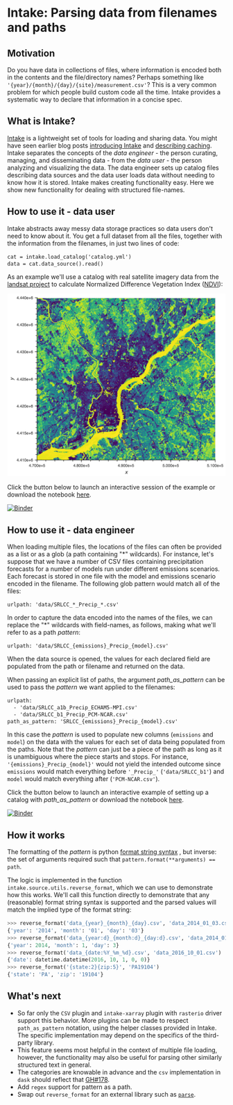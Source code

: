 # Intake: Parsing data from filenames and paths
## Motivation
Do you have data in collections of files, where information is encoded both in
the contents and the file/directory names? Perhaps something like
`'{year}/{month}/{day}/{site}/measurement.csv'`? This is a very common problem for
which people build custom code all the time. Intake provides a systematic way
to declare that information in a concise spec.

## What is Intake?
[Intake](https://intake.readthedocs.io) is a lightweight set of tools for
loading and sharing data. You might have seen earlier blog posts
[introducing Intake](https://www.anaconda.com/blog/developer-blog/intake-taking-the-pain-out-of-data-access/)
 and [describing caching](https://www.anaconda.com/blog/developer-blog/intake-caching-data-on-first-read-makes-future-analysis-faster/).
Intake separates the concepts of the *data engineer* - the person curating,
managing, and disseminating data - from the *data user* - the person analyzing
and visualizing the data. The data engineer sets up catalog files describing
data sources and the data user loads data without needing to know how it is
stored. Intake makes creating functionality easy. Here we show new
functionality for dealing with structured file-names.

## How to use it - data user
Intake abstracts away messy data storage practices so data users
don't need to know about it. You get a full dataset from all the files,
together with the information from the filenames, in just two lines of code:

```
cat = intake.load_catalog('catalog.yml')
data = cat.data_source().read()
```

As an example we'll use a catalog with real satellite imagery data from 
the [landsat project](https://landsat.usgs.gov/landsat-project-description) 
to calculate Normalized Difference Vegetation Index ([NDVI](https://earthobservatory.nasa.gov/Features/MeasuringVegetation/measuring_vegetation_2.php)):

[![Plot of calculated NDVI](ndvi_plot.png)](https://jsignell.github.com/intake-blog/path-as-pattern/ndvi_plot.html "Click on image for interactive version")

Click the button below to launch an interactive session of the example 
or download the notebook [here](https://jsignell.github.com/intake-blog/path-as-pattern/landsat.ipynb).

[![Binder](https://mybinder.org/badge.svg)](https://mybinder.org/v2/gh/jsignell/intake-blog/master?filepath=path-as-pattern%2Flandsat.ipynb)

## How to use it - data engineer
When loading multiple files, the locations of the files can often be provided
as a list or as a glob (a path containing "*" wildcards). For instance, let's
suppose that we have a number of CSV files containing precipitation forecasts
for a number of models run under different emissions scenarios. Each forecast
is stored in one file with the model and emissions scenario encoded in the
filename. The following glob pattern would match all of the files:

```
urlpath: 'data/SRLCC_*_Precip_*.csv'
```

In order to capture the data encoded into the names of the files, we can replace
the "*" wildcards with field-names, as follows, making what we'll refer to
as a path *pattern*:

```
urlpath: 'data/SRLCC_{emissions}_Precip_{model}.csv'
```

When the data source is opened, the values for each declared field are
populated from the path or filename and returned on the data.

When passing an explicit list of paths, the argument *path_as_pattern* can
be used to pass the *pattern* we want applied to the filenames:

```
urlpath:
  - 'data/SRLCC_a1b_Precip_ECHAM5-MPI.csv'
  - 'data/SRLCC_b1_Precip_PCM-NCAR.csv'
path_as_pattern: 'SRLCC_{emissions}_Precip_{model}.csv'
```

In this case the *pattern* is used to populate new columns (`emissions`
and `model`) on the data with the values for each set of data being populated
from the paths. Note that the *pattern* can just be a piece of the path as
long as it is unambiguous where the piece starts and stops. For instance,
`'{emissions}_Precip_{model}'` would not yield the intended
outcome since `emissions` would match everything before `'_Precip_'`
(`'data/SRLCC_b1'`) and  `model` would match everything after
(`'PCM-NCAR.csv'`).

Click the button below to launch an interactive example of setting up a
catalog with *path_as_pattern* or download the notebook [here](https://jsignell.github.com/intake-blog/path-as-pattern/csv.ipynb).

[![Binder](https://mybinder.org/badge.svg)](https://mybinder.org/v2/gh/jsignell/intake-blog/master?filepath=path-as-pattern%2Fcsv.ipynb)

## How it works
The formatting of the *pattern* is python [format string
syntax](https://docs.python.org/3.7/library/string.html#format-string-syntax)
, but inverse: the set of arguments required such that
``pattern.format(**arguments) == path``.

The logic is implemented in the function `intake.source.utils.reverse_format`,
which we can use to demonstrate how this works. We'll call
this function directly to demonstrate that any (reasonable) format string
syntax is supported and the parsed values will match the implied type of
the format string:

```python
>>> reverse_format('data_{year}_{month}_{day}.csv', 'data_2014_01_03.csv')
{'year': '2014', 'month': '01', 'day': '03'}
>>> reverse_format('data_{year:d}_{month:d}_{day:d}.csv', 'data_2014_01_03.csv')
{'year': 2014, 'month': 1, 'day': 3}
>>> reverse_format('data_{date:%Y_%m_%d}.csv', 'data_2016_10_01.csv')
{'date': datetime.datetime(2016, 10, 1, 0, 0)}
>>> reverse_format('{state:2}{zip:5}', 'PA19104')
{'state': 'PA', 'zip': '19104'}
```

## What's next
 - So far only the `CSV` plugin and `intake-xarray` plugin with `rasterio`
   driver support this behavior. More plugins can be made to respect
   `path_as_pattern` notation, using the helper classes provided in Intake.
   The specific implementation may depend on the specifics of the
   third-party library.
 - This feature seems most helpful in the context of multiple file loading,
   however, the functionality may also be useful for parsing other similarly
   structured text in general.
 - The categories are knowable in advance and the `csv` implementation in
   `dask` should reflect that [GH#178](https://github.com/ContinuumIO/intake/issues/178).
 - Add `regex` support for pattern as a path.
 - Swap out `reverse_format` for an external library such as [`parse`](http://pypi.python.org/pypi/parse).
